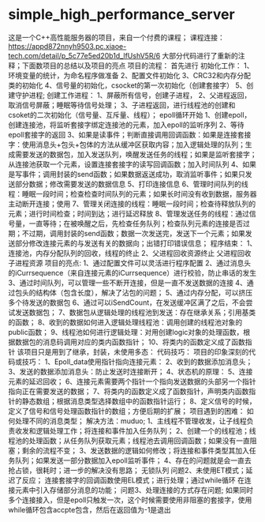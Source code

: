 # simple_high_performance_server
这是一个C++高性能服务器的项目，来自一个付费的课程；
课程连接：https://appd872nnyh9503.pc.xiaoe-tech.com/detail/p_5c77e5ed20b1d_lfUshV5R/6
大部分代码进行了重新的注释；下面数项目的总结以及项目的亮点
项目的流程：
首先进行
初始化工作：
1、环境变量的统计，为命名程序做准备
2、配置文件初始化
3、CRC32和内存分配类的初始化
4、信号量的初始化，csocket的第一次初始化（创建套接字）
5、创建守护进程;
创建工作进程：
1、屏蔽所有信号，创建子进程，
2、父进程返回，取消信号屏蔽；睡眠等待信号处理；
3、子进程返回，进行线程池的创建和csoket的二次初始化（信号量、互斥量、线程）；
epoll循环开始
1、创建epoll，创建连接池，将监听套接字绑定连接池的元素，加入epoll的监听序列
2、等待epoll套接字的返回
3、如果是读事件；判断直接调用回调函数：如果是连接套接字：使用消息头+包头+包体的方法从缓冲区获取内容；加入逻辑处理的队列；生成需要发送的数据包，加入发送队列，唤醒发送任务的线程；如果是监听套接字；从连接池获取一个元素，设置连接套接字的读写回调函数；加入时间队列
4、如果是写事件；调用封装的send函数；如果数据返送成功，取消监听事件；如果只发送部分数据；修改需要发送的数据信息
5、打印连接信息
6、管理时间队列的线程：睡眠一段时间；检查检查时间队列的元素；如果长时间没有收到数据，服务器主动断开连接；使用
7、管理关闭连接的线程：睡眠一段时间；检查待释放队列的元素；进行时间检查；时间到达；进行延迟释放
8、管理发送任务的线程：通过信号量，一直等待；在被唤醒之后，先检查任务队列；检查队列元素的连接是否过期；不过期，调用封装的send函数；数据一次发送完，发送下一个元素；如果发送部分修改连接元素的与发送有关的数据向；出错打印错误信息；
程序结束：
1、连接池，内存分配队列的回收，线程的终止
2、父进程回收资源终止
父进程回收子进程资源
项目的亮点:
1、通过配置文件可以灵活进行程序配置
2、通过消息头的iCurrsequence（来自连接元素的iCurrsequence）进行校验，防止串话的发生
3、通过时间队列，可以管理一些不断开连接，但是一直不发送数据的连接
4、通过包头的结构体（包含长度），解决了沾包的问题；
5、通过内存分配，可以挤压多个待发送的数据包
6、通过可以iSendCount，在发送缓冲区满了之后，不会尝试发送数据包；
7、数据包从逻辑处理的线程池到发送：存在继承关系；引用基类的函数；
8、收到的数据如何进入逻辑处理线程池：调用创建的线程池对象的public函数；
9、线程池如何进行逻辑处理：对用创建logic对象的处理函数，根据数据包的消息码调用对应的类内函数指针；
10、将类内的函数定义成了函数指针
该项目只是用到了继承，封装，未使用多态：
代码技巧：
项目的印象深刻的代码或技巧：
1、Epoll_data使用指针指向连接元素：
2、收到的数据添加消息头；
3、发送的数据添加消息头：防止发送时连接断开；
4、状态机的原理：
5、连接元素的延迟回收；
6、连接元素需要两个指针一个指向发送数据的头部另一个指针指向正在需要发送的数据；
7、将类内的函数定义成了函数指针，声明类内函数指针的静态数组；根据消息类型选择数组中的函数指针运行；
8、定义信号的时候，定义了信号和信号处理函数指针的数组；方便后期的扩展；
项目遇到的困难：
如何处理不同的消息类型；
解决方法：muduo;
1、主线程不管理收发，让子线程负责收发和逻辑处理工作；将连接和事件加入任务队列；
2、创建一个的线程池；线程池的处理函数；从任务队列获取元素；线程池去调用回调函数；如果没有一直阻塞；剩余的流程不变；
3、发送数据的逻辑如何修改；将连接和事件类型其加入任务队列；如果发送一部分数据加入epoll监听事件；
4、存在的问题就是会一直去抢占锁，很耗时；进一步的解决没有思路；
无锁队列
问题2、未使用ET模式；延迟了反应；
连接套接字的回调函数使用EL模式；进行处理；通过while循环
在连接元素中引入存储部分消息的功能；
问题3、处理连接的方式存在问题;
如果同时多个连接接入，但是epoll只触发一次，这个时候需要使用非阻塞的套接字，使用while循环包含accpte包含，然后在返回值为-1是退出
